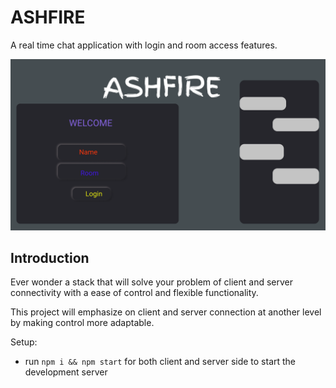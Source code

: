 # ASHFIRE
A real time chat application with login and room access features.

<img src="client/Ashfire.png">



## Introduction
Ever wonder a stack that will solve your problem of client and server connectivity with a ease of control and flexible functionality.

This project will emphasize on client and server connection at another level by making control more adaptable.

Setup:
- run ```npm i && npm start``` for both client and server side to start the development server
